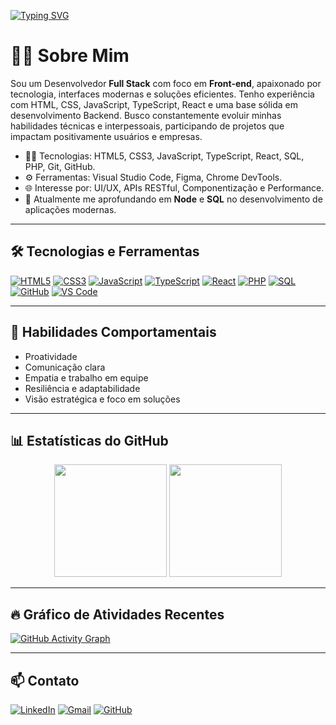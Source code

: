 [![Typing SVG](https://readme-typing-svg.demolab.com?font=Fira+Code&pause=1000&random=false&width=435&lines=Ol%C3%A1%2C+sou+o+Rafael;Desenvolvedor+Full+Stack)](https://git.io/typing-svg)

# 👨‍💻 Sobre Mim

Sou um Desenvolvedor **Full Stack** com foco em **Front-end**, apaixonado por tecnologia, interfaces modernas e soluções eficientes. Tenho experiência com HTML, CSS, JavaScript, TypeScript, React e uma base sólida em desenvolvimento Backend. Busco constantemente evoluir minhas habilidades técnicas e interpessoais, participando de projetos que impactam positivamente usuários e empresas.

- 👨‍💻 Tecnologias: HTML5, CSS3, JavaScript, TypeScript, React, SQL, PHP, Git, GitHub.
- ⚙️ Ferramentas: Visual Studio Code, Figma, Chrome DevTools.
- 🌐 Interesse por: UI/UX, APIs RESTful, Componentização e Performance.
- 🚀 Atualmente me aprofundando em **Node** e **SQL** no desenvolvimento de aplicações modernas.

---

## 🛠️ Tecnologias e Ferramentas

<p align="left">
  <a href="https://www.w3schools.com/html/"><img alt="HTML5" src="https://img.shields.io/badge/html5-%23E34F26.svg?style=for-the-badge&logo=html5&logoColor=white" /></a>
  <a href="https://www.w3schools.com/css/"><img alt="CSS3" src="https://img.shields.io/badge/css3-%231572B6.svg?style=for-the-badge&logo=css3&logoColor=white" /></a>
  <a href="https://developer.mozilla.org/pt-BR/docs/Web/JavaScript"><img alt="JavaScript" src="https://img.shields.io/badge/javascript-%23323330.svg?style=for-the-badge&logo=javascript&logoColor=%23F7DF1E" /></a>
  <a href="https://www.typescriptlang.org/"><img alt="TypeScript" src="https://img.shields.io/badge/typescript-%23007ACC.svg?style=for-the-badge&logo=typescript&logoColor=white" /></a>
  <a href="https://pt-br.legacy.reactjs.org/"><img alt="React" src="https://img.shields.io/badge/react-%2361DAFB.svg?style=for-the-badge&logo=react&logoColor=white" /></a>
  <a href="https://www.php.net/"><img alt="PHP" src="https://img.shields.io/badge/PHP-%23777BB4.svg?style=for-the-badge&logo=php&logoColor=white" /></a>
  <a href="https://www.mysql.com/"><img alt="SQL" src="https://img.shields.io/badge/SQL-%2300f.svg?style=for-the-badge&logo=mysql&logoColor=white" /></a>
  <a href="https://github.com/"><img alt="GitHub" src="https://img.shields.io/badge/github-%23121011.svg?style=for-the-badge&logo=github&logoColor=white" /></a>
  <a href="https://code.visualstudio.com/"><img alt="VS Code" src="https://img.shields.io/badge/Visual%20Studio%20Code-0078d7.svg?style=for-the-badge&logo=visual-studio-code&logoColor=white" /></a>
</p>

---

## 🧠 Habilidades Comportamentais

- Proatividade
- Comunicação clara
- Empatia e trabalho em equipe
- Resiliência e adaptabilidade
- Visão estratégica e foco em soluções

---

## 📊 Estatísticas do GitHub

<p align="center">
<img height="180em" src="https://github-readme-stats-sigma-five.vercel.app/api?username=Dev-Rafaael&show_icons=true&theme=github_dark&include_all_commits=true&count_private=true"/>
<img height="180em" src="https://github-readme-stats-sigma-five.vercel.app/api/top-langs/?username=Dev-Rafaael&layout=compact&theme=github_dark"/>

</p>

---

## 🔥 Gráfico de Atividades Recentes

[![GitHub Activity Graph](https://github-readme-activity-graph.vercel.app/graph?username=Dev-Rafaael&theme=github-compact)](https://github.com/ashutosh00710/github-readme-activity-graph)

---

## 📫 Contato

<p>
    <a href="https://www.linkedin.com/in/rafael-moraes-13ba5b258"><img alt="LinkedIn" src="https://img.shields.io/badge/linkedin-%230077B5.svg?style=for-the-badge&logo=linkedin&logoColor=white" /></a>
    <a href="mailto:rafael1327ff@gmail.com"><img alt="Gmail" src="https://img.shields.io/badge/Gmail-D14836?style=for-the-badge&logo=gmail&logoColor=white" /></a>
    <a href="https://github.com/Dev-Rafaael"><img alt="GitHub" src="https://img.shields.io/badge/github-%23121011.svg?style=for-the-badge&logo=github&logoColor=white" /></a>
</p>

